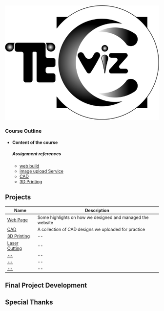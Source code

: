 ![logo](_media/icon.svg ':size=20%')
### Course Outline
+ #### Content of the course  
    ##### Assignment references   
    - [web build](https://www.nexmaker.com/doc/1projectmanage/github&docsify.html)   
    - [image upload Service](https://petyr.imgbb.com/)
    - [CAD](cad)
    - [3D Printing](cad)

## Projects

| Name                                          | Description                              |
| ------------------------------------------------ | ---------------------------------------- |
| [Web Page](docs/1pm/web.md)       |  Some highlights on how we designed and managed the website |
| [CAD](docs/cad/guide.md)       |  A collection of CAD designs we uploaded for practice |
| [3D Printing](docs/3dprinting/3d.md) | --          |
| [Laser Cutting](docs/computercontrolledcutting/lazercutting.md) | --          |
| [--](https://github.com/docpress/docpress) | --          |
| [--](https://github.com/docpress/docpress) | --         |
| [--](https://github.com/docpress/docpress) | --          |

## Final Project Development

## Special Thanks
